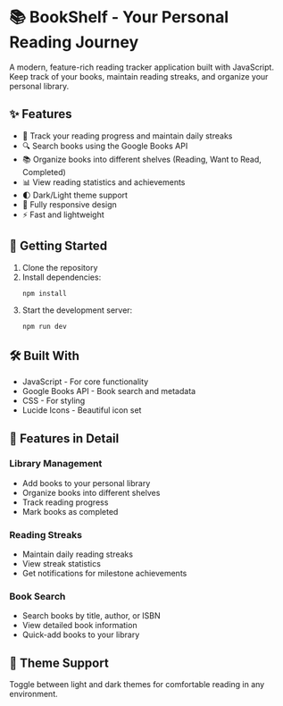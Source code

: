 # 📚 BookShelf - Your Personal Reading Journey

A modern, feature-rich reading tracker application built with JavaScript. Keep track of your books, maintain reading streaks, and organize your personal library.

## ✨ Features

- 📖 Track your reading progress and maintain daily streaks
- 🔍 Search books using the Google Books API
- 📚 Organize books into different shelves (Reading, Want to Read, Completed)
- 📊 View reading statistics and achievements
- 🌓 Dark/Light theme support
- 📱 Fully responsive design
- ⚡ Fast and lightweight

## 🚀 Getting Started

1. Clone the repository
2. Install dependencies:
   ```bash
   npm install
   ```
3. Start the development server:
   ```bash
   npm run dev
   ```

## 🛠️ Built With
- JavaScript - For core functionality
- Google Books API - Book search and metadata
- CSS - For styling
- Lucide Icons - Beautiful icon set

## 📱 Features in Detail

### Library Management
- Add books to your personal library
- Organize books into different shelves
- Track reading progress
- Mark books as completed

### Reading Streaks
- Maintain daily reading streaks
- View streak statistics
- Get notifications for milestone achievements

### Book Search
- Search books by title, author, or ISBN
- View detailed book information
- Quick-add books to your library

## 🎨 Theme Support
Toggle between light and dark themes for comfortable reading in any environment.

